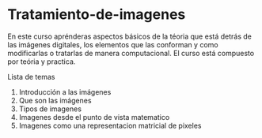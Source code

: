 # Tratamiento-de-imagenes
En este curso aprénderas aspectos básicos de la téoria que está detrás de las imágenes digitales, los elementos que las conforman y como modificarlas o tratarlas de manera computacional. El curso está compuesto por teória y practica.

Lista de temas
1. Introducción a las imágenes
2. Que son las imágenes
3. Tipos de imagenes
4. Imagenes desde el punto de vista matematico
5. Imagenes como una representacion matricial de pixeles
